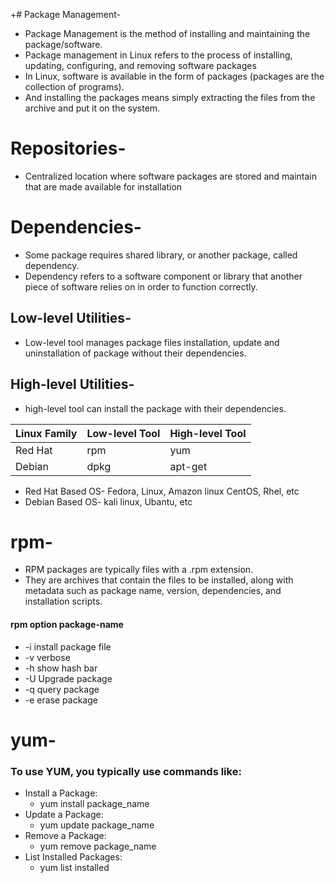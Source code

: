 
+# Package Management-
- Package Management is the method of installing and maintaining the package/software.
- Package management in Linux refers to the process of installing, updating, configuring, and removing software packages
- In Linux, software is available in the form of packages (packages are the collection of programs).
- And installing the packages means simply extracting the files from the archive and put it on the system.

# Repositories-
- Centralized location where software packages are stored and maintain that are made available for installation

# Dependencies-
- Some package requires shared library, or another package, called dependency.
- Dependency refers to a software component or library that another piece of software relies on in order to function correctly.

## Low-level Utilities-
- Low-level tool manages package files installation, update and uninstallation of package without their dependencies.
## High-level Utilities-
- high-level tool can install the package with their dependencies. 

| Linux Family | Low-level Tool | High-level Tool |
|--------------|----------------|-----------------|
| Red Hat      | rpm            | yum             |
| Debian       | dpkg           | apt-get         |

* Red Hat Based OS- Fedora, Linux, Amazon linux CentOS, Rhel, etc
* Debian Based OS- kali linux, Ubantu, etc
# rpm- 
- RPM packages are typically files with a .rpm extension.
- They are archives that contain the files to be installed, along with metadata such as package name, version, dependencies, and installation scripts.
#### rpm option package-name
- -i install package file
- -v verbose
- -h show hash bar
- -U Upgrade package
- -q query package
- -e erase package
# yum-
### To use YUM, you typically use commands like:
* Install a Package:
  - yum install package_name
* Update a Package:
  - yum update package_name
* Remove a Package:
  - yum remove package_name
* List Installed Packages:
  - yum list installed


